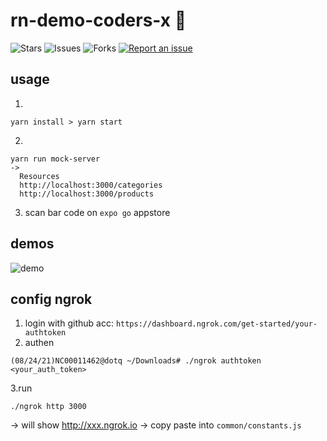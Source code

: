 # rn-demo-coders-x 🐳

![Stars](https://img.shields.io/github/stars/tquangdo/rn-demo-coders-x?color=f05340)
![Issues](https://img.shields.io/github/issues/tquangdo/rn-demo-coders-x?color=f05340)
![Forks](https://img.shields.io/github/forks/tquangdo/rn-demo-coders-x?color=f05340)
[![Report an issue](https://img.shields.io/badge/Support-Issues-green)](https://github.com/tquangdo/rn-demo-coders-x/issues/new)

## usage
1.
```shell
yarn install > yarn start
```
2.
```shell
yarn run mock-server
->
  Resources
  http://localhost:3000/categories
  http://localhost:3000/products
```
3. scan bar code on `expo go` appstore

## demos
![demo](screenshots/demo.jpeg)

## config ngrok
1. login with github acc: `https://dashboard.ngrok.com/get-started/your-authtoken`
2. authen
```shell
(08/24/21)NC00011462@dotq ~/Downloads# ./ngrok authtoken <your_auth_token>
```
3.run
```shell
./ngrok http 3000
```
-> will show http://xxx.ngrok.io -> copy paste into `common/constants.js`
